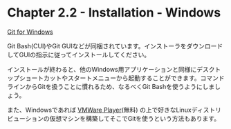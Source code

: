Chapter 2.2 - Installation - Windows
=======

[Git for Windows](https://git-for-windows.github.io/) 

Git Bash(CUI)やGit GUIなどが同梱されています。インストーラをダウンロードしてGUIの指示に従ってインストールしてください。

インストールが終わると、他のWindows用アプリケーションと同様にデスクトップショートカットやスタートメニューから起動することができます。コマンドラインからGitを扱うことに慣れるため、なるべくGit Bashを使うようにしましょう。

また、Windowsであれば [VMWare Player](https://www.vmware.com/jp/)(無料) の上で好きなLinuxディストリビューションの仮想マシンを構築してそこでGitを使うという方法もあります。